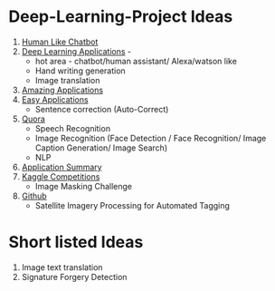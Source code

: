 # Deep-Learning-Project Ideas

1. [Human Like Chatbot](https://adeshpande3.github.io/How-I-Used-Deep-Learning-to-Train-a-Chatbot-to-Talk-Like-Me)
2. [ Deep Learning Applications](https://medium.com/@vratulmittal/top-15-deep-learning-applications-that-will-rule-the-world-in-2018-and-beyond-7c6130c43b01) - 
    * hot area - chatbot/human assistant/ Alexa/watson like
    * Hand writing generation
    * Image translation
3. [Amazing Applications](http://www.yaronhadad.com/deep-learning-most-amazing-applications/)
4. [Easy Applications](https://www.analyticsvidhya.com/blog/2017/02/6-deep-learning-applications-beginner-python/)
    * Sentence correction (Auto-Correct)
5. [Quora](https://www.quora.com/What-are-some-applications-of-deep-learning)
    * Speech Recognition
    * Image Recognition (Face Detection / Face Recognition/ Image Caption Generation/ Image Search)
    * NLP
6. [Application Summary](https://deeplearning4j.org/use_cases#deep-learning-use-cases)
7. [Kaggle Competitions](https://www.kaggle.com/c/carvana-image-masking-challenge)
    * Image Masking Challenge
8. [Github](https://github.com/NirantK/awesome-project-ideas)
    * Satellite Imagery Processing for Automated Tagging

# Short listed Ideas
1. Image text translation
2. Signature Forgery Detection
